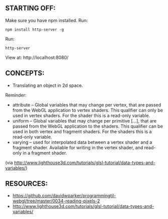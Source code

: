 ## STARTING OFF:

Make sure you have npm installed.
Run:
```
npm install http-server -g
```

Run:
```
http-server
```

View at: http://localhost:8080/

## CONCEPTS:

* Translating an object in 2d space.

Reminder:

* attribute – Global variables that may change per vertex, that are passed from the WebGL application to vertex shaders. This qualifier can only be used in vertex shaders. For the shader this is a read-only variable.
* uniform – Global variables that may change per primitive [...], that are passed from the WebGL application to the shaders. This qualifier can be used in both vertex and fragment shaders. For the shaders this is a read-only variable.
* varying – used for interpolated data between a vertex shader and a fragment shader. Available for writing in the vertex shader, and read-only in a fragment shader.

(via http://www.lighthouse3d.com/tutorials/glsl-tutorial/data-types-and-variables/)

## RESOURCES:

* https://github.com/davidwparker/programmingtil-webgl/tree/master/0034-reading-pixels-2
* http://www.lighthouse3d.com/tutorials/glsl-tutorial/data-types-and-variables/
